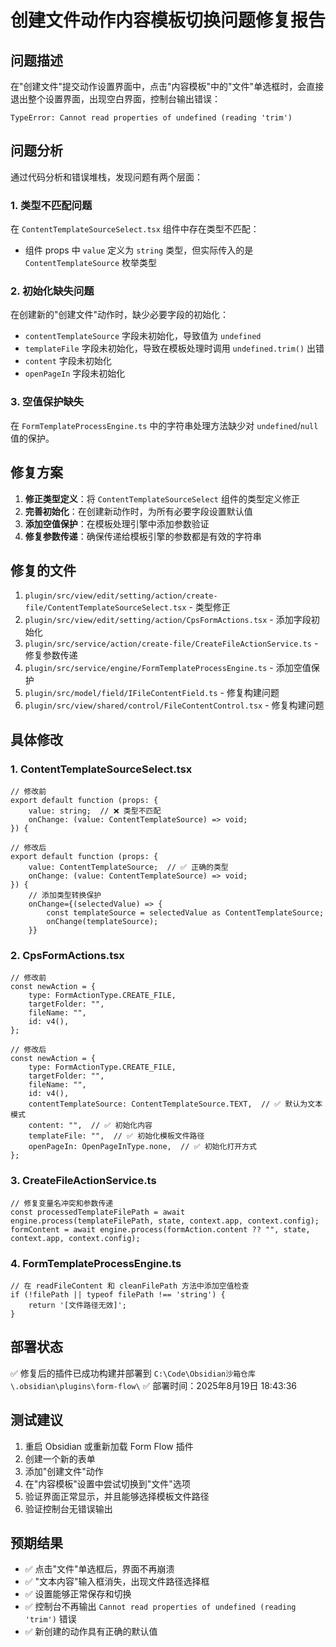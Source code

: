# 创建文件动作内容模板切换问题修复报告

## 问题描述
在"创建文件"提交动作设置界面中，点击"内容模板"中的"文件"单选框时，会直接退出整个设置界面，出现空白界面，控制台输出错误：
```
TypeError: Cannot read properties of undefined (reading 'trim')
```

## 问题分析
通过代码分析和错误堆栈，发现问题有两个层面：

### 1. 类型不匹配问题
在 `ContentTemplateSourceSelect.tsx` 组件中存在类型不匹配：
- 组件 props 中 `value` 定义为 `string` 类型，但实际传入的是 `ContentTemplateSource` 枚举类型

### 2. 初始化缺失问题
在创建新的"创建文件"动作时，缺少必要字段的初始化：
- `contentTemplateSource` 字段未初始化，导致值为 `undefined`
- `templateFile` 字段未初始化，导致在模板处理时调用 `undefined.trim()` 出错
- `content` 字段未初始化
- `openPageIn` 字段未初始化

### 3. 空值保护缺失
在 `FormTemplateProcessEngine.ts` 中的字符串处理方法缺少对 `undefined`/`null` 值的保护。

## 修复方案
1. **修正类型定义**：将 `ContentTemplateSourceSelect` 组件的类型定义修正
2. **完善初始化**：在创建新动作时，为所有必要字段设置默认值
3. **添加空值保护**：在模板处理引擎中添加参数验证
4. **修复参数传递**：确保传递给模板引擎的参数都是有效的字符串

## 修复的文件
1. `plugin/src/view/edit/setting/action/create-file/ContentTemplateSourceSelect.tsx` - 类型修正
2. `plugin/src/view/edit/setting/action/CpsFormActions.tsx` - 添加字段初始化
3. `plugin/src/service/action/create-file/CreateFileActionService.ts` - 修复参数传递
4. `plugin/src/service/engine/FormTemplateProcessEngine.ts` - 添加空值保护
5. `plugin/src/model/field/IFileContentField.ts` - 修复构建问题
6. `plugin/src/view/shared/control/FileContentControl.tsx` - 修复构建问题

## 具体修改

### 1. ContentTemplateSourceSelect.tsx
```tsx
// 修改前
export default function (props: {
    value: string;  // ❌ 类型不匹配
    onChange: (value: ContentTemplateSource) => void;
}) {

// 修改后  
export default function (props: {
    value: ContentTemplateSource;  // ✅ 正确的类型
    onChange: (value: ContentTemplateSource) => void;
}) {
    // 添加类型转换保护
    onChange={(selectedValue) => {
        const templateSource = selectedValue as ContentTemplateSource;
        onChange(templateSource);
    }}
```

### 2. CpsFormActions.tsx
```tsx
// 修改前
const newAction = {
    type: FormActionType.CREATE_FILE,
    targetFolder: "",
    fileName: "",
    id: v4(),
};

// 修改后
const newAction = {
    type: FormActionType.CREATE_FILE,
    targetFolder: "",
    fileName: "",
    id: v4(),
    contentTemplateSource: ContentTemplateSource.TEXT,  // ✅ 默认为文本模式
    content: "",  // ✅ 初始化内容
    templateFile: "",  // ✅ 初始化模板文件路径
    openPageIn: OpenPageInType.none,  // ✅ 初始化打开方式
};
```

### 3. CreateFileActionService.ts
```tsx
// 修复变量名冲突和参数传递
const processedTemplateFilePath = await engine.process(templateFilePath, state, context.app, context.config);
formContent = await engine.process(formAction.content ?? "", state, context.app, context.config);
```

### 4. FormTemplateProcessEngine.ts
```tsx
// 在 readFileContent 和 cleanFilePath 方法中添加空值检查
if (!filePath || typeof filePath !== 'string') {
    return '[文件路径无效]';
}
```

## 部署状态
✅ 修复后的插件已成功构建并部署到 `C:\Code\Obsidian沙箱仓库\.obsidian\plugins\form-flow\`
✅ 部署时间：2025年8月19日 18:43:36

## 测试建议
1. 重启 Obsidian 或重新加载 Form Flow 插件
2. 创建一个新的表单
3. 添加"创建文件"动作
4. 在"内容模板"设置中尝试切换到"文件"选项
5. 验证界面正常显示，并且能够选择模板文件路径
6. 验证控制台无错误输出

## 预期结果
- ✅ 点击"文件"单选框后，界面不再崩溃
- ✅ "文本内容"输入框消失，出现文件路径选择框
- ✅ 设置能够正常保存和切换
- ✅ 控制台不再输出 `Cannot read properties of undefined (reading 'trim')` 错误
- ✅ 新创建的动作具有正确的默认值
